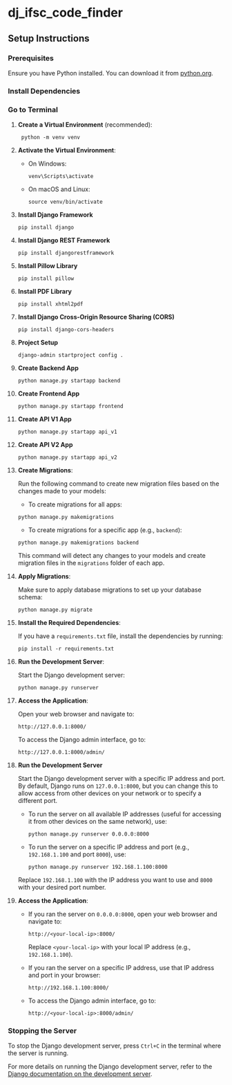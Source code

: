 # dj_ifsc_code_finder

## Setup Instructions

### Prerequisites
Ensure you have Python installed. You can download it from [python.org](https://www.python.org/).

### Install Dependencies
 
### Go to Terminal 

1. **Create a Virtual Environment** (recommended):

   ```
    python -m venv venv
    ```

2. **Activate the Virtual Environment**:

    - On Windows:
      ```
      venv\Scripts\activate
      ```

    - On macOS and Linux:
      ```
      source venv/bin/activate
      ```
      
3. **Install Django Framework**

    ```
   pip install django
    ``` 
   
3. **Install Django REST Framework**

    ```
   pip install djangorestframework
    ``` 

4. **Install Pillow Library**
    
    ```
    pip install pillow
    ```
   
5. **Install PDF Library**
    ```
   pip install xhtml2pdf
    ```

6. **Install Django Cross-Origin Resource Sharing (CORS)**
    ```
    pip install django-cors-headers
    ```


7. **Project Setup**
    ```
    django-admin startproject config .
    ```


8. **Create Backend App**
    ```
    python manage.py startapp backend
    ```

8. **Create Frontend App**
    ```
    python manage.py startapp frontend
    ```

9. **Create API V1 App**
    ```
    python manage.py startapp api_v1
    ```

10. **Create API V2 App**
    ```
    python manage.py startapp api_v2
    ```

3. **Create Migrations**:

    Run the following command to create new migration files based on the changes made to your models:

   - To create migrations for all apps:
    ```
    python manage.py makemigrations
    ``` 

    - To create migrations for a specific app (e.g., `backend`):
   
    ```
    python manage.py makemigrations backend
    ```

    This command will detect any changes to your models and create migration files in the `migrations` folder of each app.

    
12. **Apply Migrations**:

    Make sure to apply database migrations to set up your database schema:

    ```
    python manage.py migrate
    ```
   
11. **Install the Required Dependencies**:

    If you have a `requirements.txt` file, install the dependencies by running:

    ```
    pip install -r requirements.txt
    ```

4. **Run the Development Server**:

    Start the Django development server:

    ```
    python manage.py runserver
    ```
   
5. **Access the Application**:

    Open your web browser and navigate to:

    ```
    http://127.0.0.1:8000/
    ```

    To access the Django admin interface, go to:

    ```
    http://127.0.0.1:8000/admin/
    ```
   
3. **Run the Development Server**

    Start the Django development server with a specific IP address and port. By default, Django runs on `127.0.0.1:8000`, but you can change this to allow access from other devices on your network or to specify a different port.

    - To run the server on all available IP addresses (useful for accessing it from other devices on the same network), use:
      ```
      python manage.py runserver 0.0.0.0:8000
      ```

    - To run the server on a specific IP address and port (e.g., `192.168.1.100` and port `8000`), use:
      ```
      python manage.py runserver 192.168.1.100:8000
      ```

    Replace `192.168.1.100` with the IP address you want to use and `8000` with your desired port number.


4. **Access the Application**:

    - If you ran the server on `0.0.0.0:8000`, open your web browser and navigate to:
      ```
      http://<your-local-ip>:8000/
      ```
      Replace `<your-local-ip>` with your local IP address (e.g., `192.168.1.100`).

    - If you ran the server on a specific IP address, use that IP address and port in your browser:
      ```
      http://192.168.1.100:8000/
      ```

    - To access the Django admin interface, go to:
      ```
      http://<your-local-ip>:8000/admin/
      ```
   
### Stopping the Server

To stop the Django development server, press `Ctrl+C` in the terminal where the server is running.

For more details on running the Django development server, refer to the [Django documentation on the development server](https://docs.djangoproject.com/en/stable/ref/django-admin/#runserver).